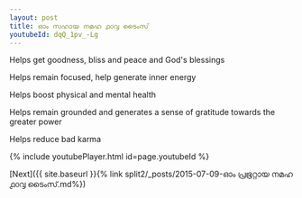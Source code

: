 ```yaml
---
layout: post
title: ഓം സഹായ നമഹ ൧൦൮ ടൈംസ്
youtubeId: dqQ_1pv_-Lg
---
```

 
 
Helps get goodness, bliss and peace and God's blessings
 
Helps remain focused, help generate inner energy 
 
Helps boost physical and mental health 
 
Helps remain grounded and generates a sense of gratitude towards the greater power 
 
Helps reduce bad karma
 
 
 
 


{% include youtubePlayer.html id=page.youtubeId %}
 
[Next]({{ site.baseurl }}{% link  split2/_posts/2015-07-09-ഓം പ്രഭൂറ്റായ നമഹ ൧൦൮ ടൈംസ്.md%})
 
